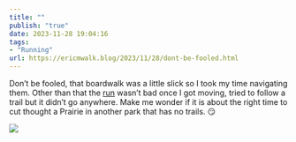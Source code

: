 ```yaml
---
title: ""
publish: "true"
date: 2023-11-28 19:04:16
tags:
- "Running"
url: https://ericmwalk.blog/2023/11/28/dont-be-fooled.html
---
```

Don’t be fooled, that boardwalk was a little slick so I took my time navigating them. Other than that the [run](https://strava.com/activities/10296992123) wasn’t bad once I got moving, tried to follow a trail but it didn’t go anywhere. Make me wonder if it is about the right time to cut thought a Prairie in another park that has no trails. 😏

![](https://ericmwalk.blog/uploads/2023/099bf8c5-36c1-4080-b181-f7f369f22651.jpg)